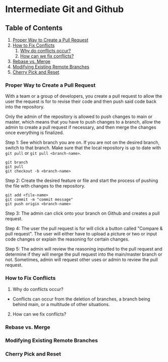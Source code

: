 # Intermediate Git and Github

## Table of Contents

1. [Proper Way to Create a Pull Request](#Proper-Way-to-Create-a-Pull-Request)
2. [How to Fix Conflicts](#How-to-Fix-Conflicts)
    1. [Why do conflicts occur?](#why-do-conflicts-occur)
    2. [How can we fix conflicts?](#how-can-we-fix-conflicts)
3. [Rebase vs. Merge](#Rebase-vs.-Merge)
4. [Modifying Existing Remote Branches](#Modifying-Existing-Remote-Branches)
5. [Cherry Pick and Reset](#Cherry-Pick-and-Reset)

### Proper Way to Create a Pull Request

With a team or a group of developers, you create a pull request to allow the user the request is for to revise their code and then push said code back into the repository. 

Only the admin of the repository is allowed to push changes to main or master, which means that you have to push changes to a branch, allow the admin to create a pull request if necessary, and then merge the changes once everything is finalized. 

Step 1: See which branch you are on. If you are not on the desired branch, switch to that branch. Make sure that the local repository is up to date with ```git pull``` or ```git pull <branch-name>```. 
```shell
git branch
git pull
git checkout -b <branch-name>
```

Step 2: Create the desired feature or file and start the process of pushing the file with changes to the repository. 
```
git add <file-name>
git commit -m "commit message"
git push origin <branch-name>
```

Step 3: The admin can click onto your branch on Github and creates a pull request. 

Step 4: The user the pull request is for will click a button called "Compare & pull request". The user will either have to upload a picture or two or input code changes or explain the reasoning for certain changes. 

Step 5: The admin will review the reasoning inputted to the pull request and determine if they will merge the pull request into the main/master branch or not. Sometimes, admin will request other uses or admin to review the pull request. 

### How to Fix Conflicts

1. Why do conflicts occur?

- Conflicts can occur from the deletion of branches, a branch being behind main, or a multitude of other situations. 

2. How can we fix conflicts?

### Rebase vs. Merge



### Modifying Existing Remote Branches



### Cherry Pick and Reset